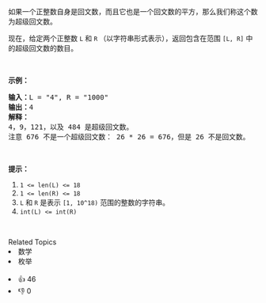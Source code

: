<p>如果一个正整数自身是回文数，而且它也是一个回文数的平方，那么我们称这个数为超级回文数。</p>

<p>现在，给定两个正整数&nbsp;<code>L</code> 和&nbsp;<code>R</code> （以字符串形式表示），返回包含在范围 <code>[L, R]</code> 中的超级回文数的数目。</p>

<p>&nbsp;</p>

<p><strong>示例：</strong></p>

<pre><strong>输入：</strong>L = "4", R = "1000"
<strong>输出：</strong>4
<strong>解释：
</strong>4，9，121，以及 484 是超级回文数。
注意 676 不是一个超级回文数： 26 * 26 = 676，但是 26 不是回文数。</pre>

<p>&nbsp;</p>

<p><strong>提示：</strong></p>

<ol> 
 <li><code>1 &lt;= len(L) &lt;= 18</code></li> 
 <li><code>1 &lt;= len(R) &lt;= 18</code></li> 
 <li><code>L</code> 和&nbsp;<code>R</code>&nbsp;是表示&nbsp;<code>[1, 10^18)</code>&nbsp;范围的整数的字符串。</li> 
 <li><code>int(L) &lt;= int(R)</code></li> 
</ol>

<p>&nbsp;</p>

<div><div>Related Topics</div><div><li>数学</li><li>枚举</li></div></div><br><div><li>👍 46</li><li>👎 0</li></div>